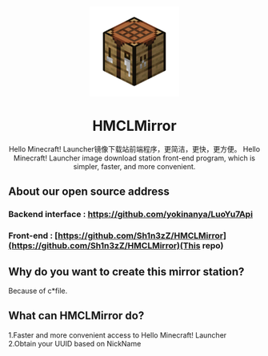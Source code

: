 <div align="center">
  <img src="./images/logo.png" width="180" height="180" alt="NoneBotPluginLogo">
</div>
<div align="center">

# HMCLMirror
Hello Minecraft! Launcher镜像下载站前端程序，更简洁，更快，更方便。
Hello Minecraft! Launcher image download station front-end program, which is simpler, faster, and more convenient.

</div>

## About our open source address
### Backend interface : https://github.com/yokinanya/LuoYu7Api
### Front-end : [https://github.com/Sh1n3zZ/HMCLMirror](https://github.com/Sh1n3zZ/HMCLMirror)(This repo)

## Why do you want to create this mirror station?
Because of c*file.

## What can HMCLMirror do?
1.Faster and more convenient access to Hello Minecraft! Launcher  
2.Obtain your UUID based on NickName